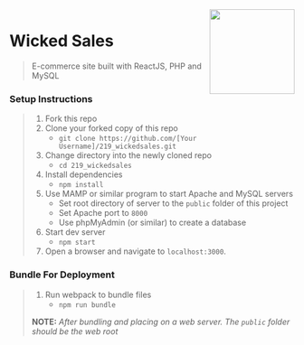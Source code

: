 <img align="right" width="150" src="https://github.com/Learning-Fuze/react-with-server/blob/master/public/dist/php-react.png">

# Wicked Sales

> E-commerce site built with ReactJS, PHP and MySQL

### Setup Instructions

> 1. Fork this repo
> 1. Clone your forked copy of this repo
>    - `git clone https://github.com/[Your Username]/219_wickedsales.git`
> 1. Change directory into the newly cloned repo
>    - `cd 219_wickedsales`
> 1. Install dependencies 
>    - `npm install`
> 1. Use MAMP or similar program to start Apache and MySQL servers
>    - Set root directory of server to the `public` folder of this project
>    - Set Apache port to `8000`
>    - Use phpMyAdmin (or similar) to create a database
> 1. Start dev server
>    - `npm start`
> 1. Open a browser and navigate to `localhost:3000`.

### Bundle For Deployment

> 1. Run webpack to bundle files
>    - `npm run bundle`
> 
> **NOTE:** *After bundling and placing on a web server. The `public` folder should be the web root*
